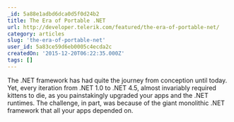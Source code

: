 ```yaml
---
_id: 5a88e1adbd6dca0d5f0d24b2
title: The Era of Portable .NET
url: http://developer.telerik.com/featured/the-era-of-portable-net/
category: articles
slug: 'the-era-of-portable-net'
user_id: 5a83ce59d6eb0005c4ecda2c
createdOn: '2015-12-20T06:22:35.000Z'
tags: []
---
```


The .NET framework has had quite the journey from conception until today. Yet, every iteration from .NET 1.0 to .NET 4.5, almost invariably required kittens to die, as you painstakingly upgraded your apps and the .NET runtimes. The challenge, in part, was because of the giant monolithic .NET framework that all your apps depended on.
